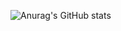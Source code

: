 ![Anurag's GitHub stats](https://github-readme-stats.vercel.app/api?username=itxblackhat&hide=contribs,prs)
